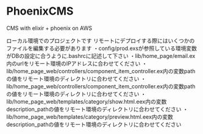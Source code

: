 # PhoenixCMS
CMS with elixir + phoenix on AWS

ローカル環境でのプロジェクトです
リモートにデプロイする際にはいくつかのファイルを編集する必要があります
・config/prod.exsが参照している環境変数がDBの設定に合うように.bashrcに記述して下さい
・lib/home_page/email.ex内のurlをリモート環境のIPアドレスに合わせてください
・lib/home_page_web/controllers/component_item_controller.ex内の変数pathの値をリモート環境のディレクトリに合わせてください
・lib/home_page_web/controllers/component_item_controller.ex内の変数pathの値をリモート環境のディレクトリに合わせてください
・lib/home_page_web/templates/category/show.html.eex内の変数description_pathの値をリモート環境のディレクトリに合わせてください
・lib/home_page_web/templates/category/preview.html.eex内の変数description_pathの値をリモート環境のディレクトリに合わせてください
